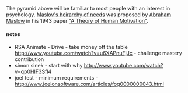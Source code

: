 The pyramid above will be familiar to most people with an interest in psychology. [Maslov's heirarchy of needs](https://en.wikipedia.org/wiki/Maslow's_hierarchy_of_needs) was proposed by [Abraham Maslow](https://en.wikipedia.org/wiki/Abraham_Maslow) in his 1943 paper ["A Theory of Human Motivation"](http://psychclassics.yorku.ca/Maslow/motivation.htm).



#### notes

* RSA Animate - Drive - take money off the table http://www.youtube.com/watch?v=u6XAPnuFjJc - challenge mastery contribution
* simon sinek - start with why http://www.youtube.com/watch?v=qp0HIF3SfI4
* joel test - minimum requirements - http://www.joelonsoftware.com/articles/fog0000000043.html
